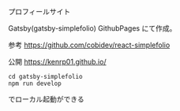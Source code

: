 プロフィールサイト

Gatsby(gatsby-simplefolio)
GithubPages
にて作成。

参考
https://github.com/cobidev/react-simplefolio

公開
https://kenrp01.github.io/

```
cd gatsby-simplefolio
npm run develop
```
でローカル起動ができる
